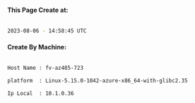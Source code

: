 
   
#### This Page Create at:

```bash

2023-08-06 - 14:58:45 UTC

```

#### Create By Machine:

```bash

Host Name : fv-az485-723

platform  : Linux-5.15.0-1042-azure-x86_64-with-glibc2.35

Ip Local  : 10.1.0.36

```

